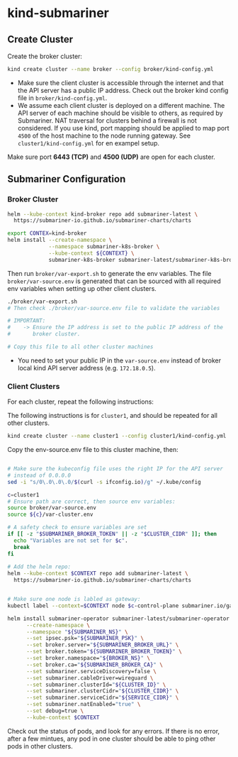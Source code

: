 # kind-submariner

## Create Cluster

Create the broker cluster:

```bash
kind create cluster --name broker --config broker/kind-config.yml
```

- Make sure the client cluster is accessible through the internet and that the API server has a public IP address. Check out the broker kind config file in `broker/kind-config.yml`.
- We assume each client cluster is deployed on a different machine. The API server of each machine 
should be visible to others, as required by Submariner. NAT traversal for clusters behind a firewall is not considered. If you use kind, port mapping should be applied to map port `4500` of the host machine to the node running gateway. See `cluster1/kind-config.yml` for en exampel setup.

Make sure port **6443 (TCP)** and **4500 (UDP)** are open for each cluster.

## Submariner Configuration

### Broker Cluster

```bash
helm --kube-context kind-broker repo add submariner-latest \
  https://submariner-io.github.io/submariner-charts/charts 

export CONTEX=kind-broker
helm install --create-namespace \
             --namespace submariner-k8s-broker \
             --kube-context ${CONTEXT} \
             submariner-k8s-broker submariner-latest/submariner-k8s-broker
```

Then run `broker/var-export.sh` to generate the env variables. The file 
`broker/var-source.env` is generated that can be sourced with all required 
env variables when setting up other client clusters.

```bash
./broker/var-export.sh
# Then check ./broker/var-source.env file to validate the variables

# IMPORTANT:
#    -> Ensure the IP address is set to the public IP address of the 
#       broker cluster.

# Copy this file to all other cluster machines
```

- You need to set your public IP in the `var-source.env` instead of broker local kind API server address (e.g. `172.18.0.5`).


### Client Clusters

For each cluster, repeat the following instructions:

The following instructions is for `cluster1`, and should be repeated for all other clusters.

```bash
kind create cluster --name cluster1 --config cluster1/kind-config.yml
```

Copy the env-source.env file to this cluster machine, then:

```bash

# Make sure the kubeconfig file uses the right IP for the API server
# instead of 0.0.0.0
sed -i "s/0\.0\.0\.0/$(curl -s ifconfig.io)/g" ~/.kube/config

c=cluster1
# Ensure path are correct, then source env variables:
source broker/var-source.env
source ${c}/var-cluster.env

# A safety check to ensure variables are set
if [[ -z "$SUBMARINER_BROKER_TOKEN" || -z "$CLUSTER_CIDR" ]]; then
  echo "Variables are not set for $c".
  break
fi
  
# Add the helm repo:
helm --kube-context $CONTEXT repo add submariner-latest \
  https://submariner-io.github.io/submariner-charts/charts 


# Make sure one node is labled as gateway:
kubectl label --context=$CONTEXT node $c-control-plane submariner.io/gateway="true"

helm install submariner-operator submariner-latest/submariner-operator \
      --create-namespace \
      --namespace "${SUBMARINER_NS}" \
      --set ipsec.psk="${SUBMARINER_PSK}" \
      --set broker.server="${SUBMARINER_BROKER_URL}" \
      --set broker.token="${SUBMARINER_BROKER_TOKEN}" \
      --set broker.namespace="${BROKER_NS}" \
      --set broker.ca="${SUBMARINER_BROKER_CA}" \
      --set submariner.serviceDiscovery=false \
      --set submariner.cableDriver=wireguard \
      --set submariner.clusterId="${CLUSTER_ID}" \
      --set submariner.clusterCidr="${CLUSTER_CIDR}" \
      --set submariner.serviceCidr="${SERVICE_CIDR}" \
      --set submariner.natEnabled="true" \
      --set debug=true \
      --kube-context $CONTEXT
```

Check out the status of pods, and look for any errors. If there is no error, after a few mintues,
any pod in one cluster should be able to ping other pods in other clusters.